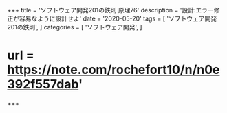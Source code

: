 +++
title = 'ソフトウェア開発201の鉄則 原理76'
description = '設計:エラー修正が容易なように設計せよ'
date = '2020-05-20'
tags = [
    'ソフトウェア開発 201の鉄則',
]
categories = [
    'ソフトウェア開発',
]
# url = https://note.com/rochefort10/n/n0e392f557dab'
+++
